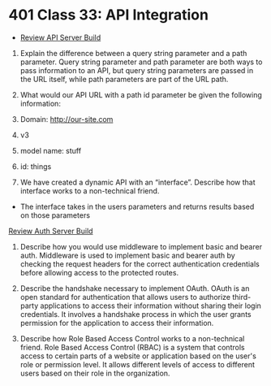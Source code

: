 # 401 Class 33: API Integration

- [Review API Server Build](https://codefellows.github.io/code-401-javascript-guide/curriculum/apps-and-libraries/api-server/)

1. Explain the difference between a query string parameter and a path parameter.
Query string parameter and path parameter are both ways to pass information to an API, but query string parameters are passed in the URL itself, while path parameters are part of the URL path.

2. What would our API URL with a path id parameter be given the following information:
  1. Domain: http://our-site.com
  2. v3
  3. model name: stuff
  4. id: things

3. We have created a dynamic API with an “interface”. Describe how that interface works to a non-technical friend.
- The interface takes in the users parameters and returns results based on those parameters

[Review Auth Server Build](https://codefellows.github.io/code-401-javascript-guide/curriculum/apps-and-libraries/auth-server/)


1. Describe how you would use middleware to implement basic and bearer auth.
Middleware is used to implement basic and bearer auth by checking the request headers for the correct authentication credentials before allowing access to the protected routes.

2. Describe the handshake necessary to implement OAuth.
OAuth is an open standard for authentication that allows users to authorize third-party applications to access their information without sharing their login credentials. It involves a handshake process in which the user grants permission for the application to access their information.

3. Describe how Role Based Access Control works to a non-technical friend.
Role Based Access Control (RBAC) is a system that controls access to certain parts of a website or application based on the user's role or permission level. It allows different levels of access to different users based on their role in the organization.
